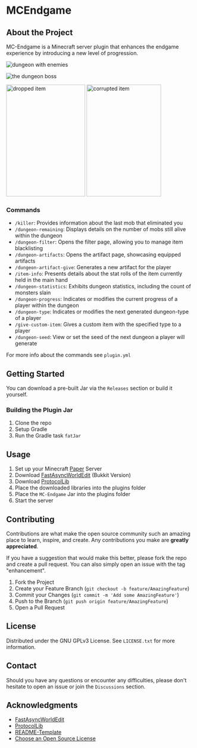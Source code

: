 # MCEndgame

## About the Project

MC-Endgame is a Minecraft server plugin that enhances the endgame experience by introducing a new level of progression.

![dungeon with enemies](https://media.discordapp.net/attachments/807226379049238539/1128666363033038868/2023-07-12_13.27.29.png?width=961&height=270)

![the dungeon boss](https://media.discordapp.net/attachments/807226379049238539/1128666362525524029/2023-07-12_13.28.32.png?width=961&height=270)

<p>
<img src="https://media.discordapp.net/attachments/807226379049238539/1128666361871212635/Screenshot_2023-07-12_133411.png" width="212" height="300"  alt="dropped item"/>
<img src="https://media.discordapp.net/attachments/807226379049238539/1128666361548259398/Screenshot_2023-07-12_133249.png" width="200" height="300"  alt="corrupted item"/>
</p>

### Commands

* `/killer`: Provides information about the last mob that eliminated you
* `/dungeon-remaining`: Displays details on the number of mobs still alive within the dungeon
* `/dungeon-filter`: Opens the filter page, allowing you to manage item blacklisting
* `/dungeon-artifacts`: Opens the artifact page, showcasing equipped artifacts
* `/dungeon-artifact-give`: Generates a new artifact for the player
* `/item-info`: Presents details about the stat rolls of the item currently held in the main hand
* `/dungeon-statistics`: Exhibits dungeon statistics, including the count of monsters slain
* `/dungeon-progress`: Indicates or modifies the current progress of a player within the dungeon
* `/dungeon-type`: Indicates or modifies the next generated dungeon-type of a player
* `/give-custom-item`: Gives a custom item with the specified type to a player
* `/dungeon-seed`: View or set the seed of the next dungeon a player will generate

For more info about the commands see `plugin.yml`

## Getting Started

You can download a pre-built Jar via the `Releases` section or build it yourself.

### Building the Plugin Jar

1. Clone the repo
2. Setup Gradle
3. Run the Gradle task `fatJar`

## Usage

1. Set up your Minecraft [Paper](https://papermc.io/) Server
2. Download [FastAsyncWorldEdit](https://www.spigotmc.org/resources/fastasyncworldedit.13932/) (Bukkit Version)
3. Download [ProtocolLib](https://www.spigotmc.org/resources/protocollib.1997/)
4. Place the downloaded libraries into the plugins folder
5. Place the `MC-Endgame` Jar into the plugins folder
6. Start the server

## Contributing

Contributions are what make the open source community such an amazing place to learn, inspire, and create. Any contributions you make are **greatly appreciated**.

If you have a suggestion that would make this better, please fork the repo and create a pull request. You can also simply open an issue with the tag "enhancement".

1. Fork the Project
2. Create your Feature Branch (`git checkout -b feature/AmazingFeature`)
3. Commit your Changes (`git commit -m 'Add some AmazingFeature'`)
4. Push to the Branch (`git push origin feature/AmazingFeature`)
5. Open a Pull Request

## License

Distributed under the GNU GPLv3 License. See `LICENSE.txt` for more information.

## Contact

Should you have any questions or encounter any difficulties, please don't hesitate to open an issue or join the `Discussions` section.

## Acknowledgments

* [FastAsyncWorldEdit](https://github.com/IntellectualSites/FastAsyncWorldEdit)
* [ProtocolLib](https://github.com/aadnk/ProtocolLib)
* [README-Template](https://github.com/othneildrew/Best-README-Template)
* [Choose an Open Source License](https://choosealicense.com/)

